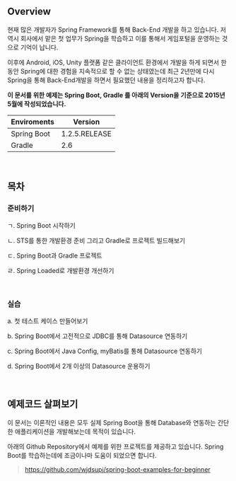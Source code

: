 ## Overview

현재 많은 개발자가 Spring Framework를 통해 Back-End 개발을 하고 있습니다. 저 역시 회사에서 맡은 첫 업무가 Spring을 학습하고 이를 통해서 게임포털을 운영하는 것으로 기억이 납니다.

이후에 Android, iOS, Unity 플랫폼 같은 클라이언트 환경에서 개발을 하게 되면서 한 동안 Spring에 대한 경험을 지속적으로 할 수 없는 상태였는데 최근 2년만에 다시 Spring을 통해 Back-End개발을 하면서 필요했던 내용을 정리하고자 합니다.

**이 문서를 위한 예제는 Spring Boot, Gradle 를 아래의 Version을 기준으로 2015년 5월에 작성되었습니다.**

 Enviroments | Version 
---|---
Spring Boot | 1.2.5.RELEASE
Gradle | 2.6

<br>

## 목차

### 준비하기

ㄱ. Spring Boot 시작하기

ㄴ. STS를 통한 개발환경 준비 그리고 Gradle로 프로젝트 빌드해보기

ㄷ. Spring Boot과 Gradle 프로젝트 

ㄹ. Spring Loaded로 개발환경 개선하기

<br>

### 실습

a. 첫 테스트 케이스 만들어보기

b. Spring Boot에서 고전적으로 JDBC를 통해 Datasource 연동하기

c. Spring Boot에서 Java Config, myBatis를 통해 Datasource 연동하기

d. Spring Boot에서 2개 이상의 Datasource 운용하기

<br>

##  예제코드 살펴보기

이 문서는 이론적인 내용은 모두 실제 Spring Boot을 통해 Database와 연동하는 간단한 애플리케이션을 개발해보는데 목적이 있습니다.

아래의 Github Repository에서 예제를 위한 프로젝트를 제공하고 있습니다. Spring Boot를 학습하는데에 조금이나마 도움이 되었으면 합니다.
> https://github.com/wjdsupj/spring-boot-examples-for-beginner
